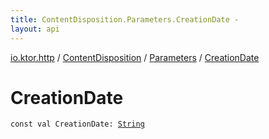 ```yaml
---
title: ContentDisposition.Parameters.CreationDate - 
layout: api
---
```


<div class='api-docs-breadcrumbs'><a href="../../index.html">io.ktor.http</a> / <a href="../index.html">ContentDisposition</a> / <a href="index.html">Parameters</a> / <a href="./-creation-date.html">CreationDate</a></div>

# CreationDate

<div class="signature"><code><span class="keyword">const</span> <span class="keyword">val </span><span class="identifier">CreationDate</span><span class="symbol">: </span><a href="https://kotlinlang.org/api/latest/jvm/stdlib/kotlin/-string/index.html"><span class="identifier">String</span></a></code></div>
